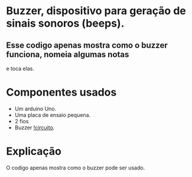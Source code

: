 # Buzzer, dispositivo para geração de sinais sonoros (beeps).

## Esse codigo apenas mostra como o buzzer funciona, nomeia algumas notas
e toca elas.

# Componentes usados
- Um arduino Uno.
- Uma placa de ensaio pequena.
- 2 fios
- Buzzer
[!circuito](BUZZER.png).

# Explicação
O codigo apenas mostra como o buzzer pode ser usado.
